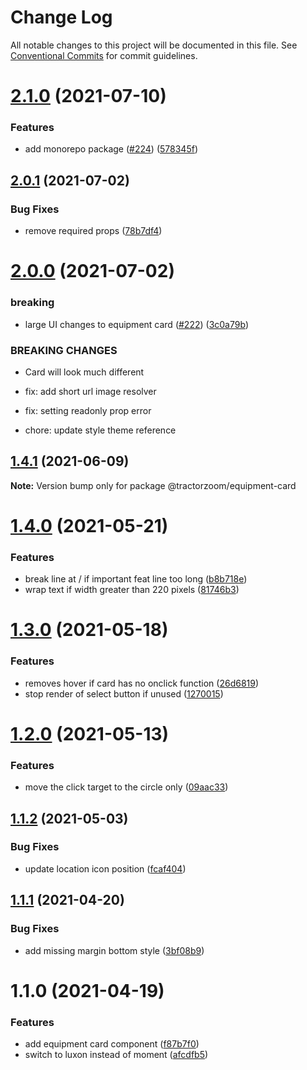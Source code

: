 # Change Log

All notable changes to this project will be documented in this file.
See [Conventional Commits](https://conventionalcommits.org) for commit guidelines.

# [2.1.0](https://github.com/TractorZoom/component-library/compare/@tractorzoom/equipment-card@2.0.1...@tractorzoom/equipment-card@2.1.0) (2021-07-10)


### Features

* add monorepo package ([#224](https://github.com/TractorZoom/component-library/issues/224)) ([578345f](https://github.com/TractorZoom/component-library/commit/578345f2198dfdf8b6147818d907e54afbac4cbe))





## [2.0.1](https://github.com/TractorZoom/component-library/compare/@tractorzoom/equipment-card@2.0.0...@tractorzoom/equipment-card@2.0.1) (2021-07-02)


### Bug Fixes

* remove required props ([78b7df4](https://github.com/TractorZoom/component-library/commit/78b7df4e431bf8ee981f592ab7f52aad0d45bcf3))





# [2.0.0](https://github.com/TractorZoom/component-library/compare/@tractorzoom/equipment-card@1.4.1...@tractorzoom/equipment-card@2.0.0) (2021-07-02)


### breaking

* large UI changes to equipment card ([#222](https://github.com/TractorZoom/component-library/issues/222)) ([3c0a79b](https://github.com/TractorZoom/component-library/commit/3c0a79b98a8d2c33e5b0a0f61d331f19dc509647))


### BREAKING CHANGES

* Card will look much different

* fix: add short url image resolver

* fix: setting readonly prop error

* chore: update style theme reference





## [1.4.1](https://github.com/TractorZoom/component-library/compare/@tractorzoom/equipment-card@1.4.0...@tractorzoom/equipment-card@1.4.1) (2021-06-09)

**Note:** Version bump only for package @tractorzoom/equipment-card





# [1.4.0](https://github.com/TractorZoom/component-library/compare/@tractorzoom/equipment-card@1.3.0...@tractorzoom/equipment-card@1.4.0) (2021-05-21)


### Features

* break line at / if important feat line too long ([b8b718e](https://github.com/TractorZoom/component-library/commit/b8b718e72e8ce8286a684db128da567bf426b9ef))
* wrap text if width greater than 220 pixels ([81746b3](https://github.com/TractorZoom/component-library/commit/81746b38cb2bed5c369d73505e74fbc41b5e9246))





# [1.3.0](https://github.com/TractorZoom/component-library/compare/@tractorzoom/equipment-card@1.2.0...@tractorzoom/equipment-card@1.3.0) (2021-05-18)


### Features

* removes hover if card has no onclick function ([26d6819](https://github.com/TractorZoom/component-library/commit/26d6819c23e40cfb139365a0a3f769055885f1e6))
* stop render of select button if unused ([1270015](https://github.com/TractorZoom/component-library/commit/1270015baa65be476135e63f752e3ffa28ccdefa))





# [1.2.0](https://github.com/TractorZoom/component-library/compare/@tractorzoom/equipment-card@1.1.2...@tractorzoom/equipment-card@1.2.0) (2021-05-13)


### Features

* move the click target to the circle only ([09aac33](https://github.com/TractorZoom/component-library/commit/09aac3357a9bc0e930c5bced30efb4fe48b9a139))





## [1.1.2](https://github.com/TractorZoom/component-library/compare/@tractorzoom/equipment-card@1.1.1...@tractorzoom/equipment-card@1.1.2) (2021-05-03)


### Bug Fixes

* update location icon position ([fcaf404](https://github.com/TractorZoom/component-library/commit/fcaf404b883a455273adf241b0e789e0442dac58))





## [1.1.1](https://github.com/TractorZoom/component-library/compare/@tractorzoom/equipment-card@1.1.0...@tractorzoom/equipment-card@1.1.1) (2021-04-20)


### Bug Fixes

* add missing margin bottom style ([3bf08b9](https://github.com/TractorZoom/component-library/commit/3bf08b9d086c6fb4a4b1cb48b2125e844e9055b6))





# 1.1.0 (2021-04-19)


### Features

* add equipment card component ([f87b7f0](https://github.com/TractorZoom/component-library/commit/f87b7f0e63a027390f00d92b4d2a9a67e713568f))
* switch to luxon instead of moment ([afcdfb5](https://github.com/TractorZoom/component-library/commit/afcdfb5bb329795a46b3339da4e4a6daa7b1c10d))
